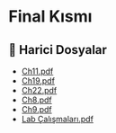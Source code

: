 # Final Kısmı


<!--Index-->

## 📂 Harici Dosyalar

- [Ch11.pdf](./Ch11.pdf)
- [Ch19.pdf](./Ch19.pdf)
- [Ch22.pdf](./Ch22.pdf)
- [Ch8.pdf](./Ch8.pdf)
- [Ch9.pdf](./Ch9.pdf)
- [Lab Çalışmaları.pdf](./Lab%20%C3%87al%C4%B1%C5%9Fmalar%C4%B1.pdf)


<!--Index-->

